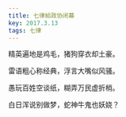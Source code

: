 ```yaml
---
title: 七律給政协闭幕
key: 2017.3.13
tags: 七律
---
```


精英遍地是鸡毛，猪狗穿衣却土豪。

雷语粗心称经典，浮言大嘴似风骚。

愚玩百姓空谈纸，糊弄万民虚折梢。

白日浑说别做梦，蛇神牛鬼也妖娆？

</br>

